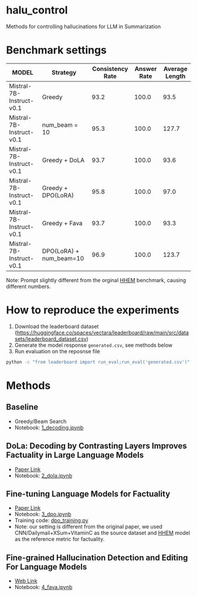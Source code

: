 # halu_control
Methods for controlling hallucinations for LLM in Summarization

# Benchmark settings

| MODEL | Strategy | Consistency Rate | Answer Rate | Average Length |
| - | - | - | - | - |
| Mistral-7B-Instruct-v0.1 | Greedy |  93.2 | 100.0 | 93.5 | 
| Mistral-7B-Instruct-v0.1 | num_beam = 10 | 95.3 | 100.0 | 127.7 |
| Mistral-7B-Instruct-v0.1 | Greedy + DoLA | 93.7 | 100.0 | 93.6 |
| Mistral-7B-Instruct-v0.1 | Greedy + DPO(LoRA) | 95.8 | 100.0 | 97.0 |
| Mistral-7B-Instruct-v0.1 | Greedy + Fava | 93.7 | 100.0 | 93.3 |
| Mistral-7B-Instruct-v0.1 | DPO(LoRA) + num_beam=10 | 96.9 | 100.0 | 123.7 |

Note: Prompt slightly different from the orginal [HHEM](https://huggingface.co/spaces/vectara/leaderboard) benchmark, causing different numbers.

# How to reproduce the experiments
1. Download the leaderboard dataset (https://huggingface.co/spaces/vectara/leaderboard/raw/main/src/datasets/leaderboard_dataset.csv)
2. Generate the model response ``generated.csv``, see methods below
3. Run evaluation on the reposnse file
```bash
python -c "from leaderboard import run_eval;run_eval('generated.csv')"
```

# Methods

## Baseline
- Greedy/Beam Search
- Notebook: [1_decoding.ipynb](1_decoding.ipynb)

## DoLa: Decoding by Contrasting Layers Improves Factuality in Large Language Models
- [Paper Link](https://arxiv.org/abs/2309.03883)
- Notebook: [2_dola.ipynb](2_dola.ipynb)

## Fine-tuning Language Models for Factuality
- [Paper Link](https://arxiv.org/abs/2311.08401)
- Notebook: [3_dpo.ipynb](3_dpo.ipynb)
- Training code: [dpo_training.py](dpo_training.py)
- Note: our setting is different from the original paper, we used CNN/Dailymail+XSum+VitaminC as the source dataset and [HHEM](https://huggingface.co/vectara/hallucination_evaluation_model) model as the reference metric for factuality.

## Fine-grained Hallucination Detection and Editing For Language Models
- [Web Link](https://fine-grained-hallucination.github.io/)
- Notebook: [4_fava.ipynb](4_fava.ipynb)